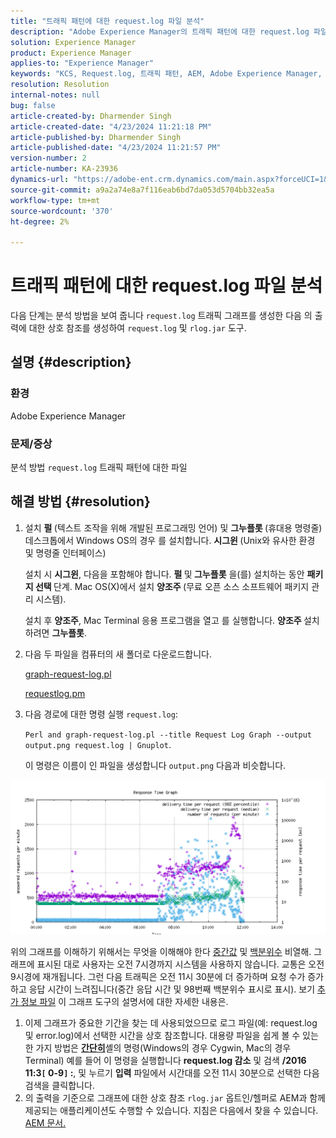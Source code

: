 ```yaml
---
title: "트래픽 패턴에 대한 request.log 파일 분석"
description: "Adobe Experience Manager의 트래픽 패턴에 대한 request.log 파일을 분석하는 방법을 알아봅니다."
solution: Experience Manager
product: Experience Manager
applies-to: "Experience Manager"
keywords: "KCS, Request.log, 트래픽 패턴, AEM, Adobe Experience Manager, 요청 로그 그래프"
resolution: Resolution
internal-notes: null
bug: false
article-created-by: Dharmender Singh
article-created-date: "4/23/2024 11:21:18 PM"
article-published-by: Dharmender Singh
article-published-date: "4/23/2024 11:21:57 PM"
version-number: 2
article-number: KA-23936
dynamics-url: "https://adobe-ent.crm.dynamics.com/main.aspx?forceUCI=1&pagetype=entityrecord&etn=knowledgearticle&id=c8bcc82f-c801-ef11-a1fd-6045bd026dc7"
source-git-commit: a9a2a74e8a7f116eab6bd7da053d5704bb32ea5a
workflow-type: tm+mt
source-wordcount: '370'
ht-degree: 2%

---
```


# 트래픽 패턴에 대한 request.log 파일 분석


다음 단계는 분석 방법을 보여 줍니다 `request.log` 트래픽 그래프를 생성한 다음 의 출력에 대한 상호 참조를 생성하여 `request.log` 및 `rlog.jar` 도구.

## 설명 {#description}


### <b>환경</b>

Adobe Experience Manager



### <b>문제/증상</b>

분석 방법 `request.log` 트래픽 패턴에 대한 파일


## 해결 방법 {#resolution}


1. 설치 <b>펄 </b>(텍스트 조작을 위해 개발된 프로그래밍 언어) 및 <b>그누플롯 </b>(휴대용 명령줄) 데스크톱에서 Windows OS의 경우 를 설치합니다. <b>시그윈 </b>(Unix와 유사한 환경 및 명령줄 인터페이스)

   설치 시 <b>시그윈</b>, 다음을 포함해야 합니다. <b>펄 </b>및<b> 그누플롯</b> 을(를) 설치하는 동안 <b>패키지 선택 </b>단계. Mac OS(X)에서 설치 <b>양조주 </b>(무료 오픈 소스 소프트웨어 패키지 관리 시스템).


   설치 후 <b>양조주</b>, Mac Terminal 응용 프로그램을 열고 를 실행합니다. <b>양조주 </b>설치하려면 <b>그누플롯</b>.
2. 다음 두 파일을 컴퓨터의 새 폴더로 다운로드합니다.

   [graph-request-log.pl](https://raw.githubusercontent.com/joerghoh/cq5-utils/master/scripts/request.log/graph-request-log.pl)

   [requestlog.pm](https://raw.githubusercontent.com/joerghoh/cq5-utils/master/scripts/request.log/requestlog.pm)
3. 다음 경로에 대한 명령 실행 `request.log`: <b> </b>


   `Perl and graph-request-log.pl --title Request Log Graph --output output.png request.log | Gnuplot`.


   이 명령은 이름이 인 파일을 생성합니다 `output.png` 다음과 비슷합니다.


![](assets/23a59622-99e7-ee11-904d-6045bd006b3d.png)

위의 그래프를 이해하기 위해서는 무엇을 이해해야 한다 [중간값](https://www.mathsisfun.com/definitions/median.html) 및 [백분위수](https://www.mathsisfun.com/data/percentiles.html) 비열해. 그래프에 표시된 대로 사용자는 오전 7시경까지 시스템을 사용하지 않습니다. 교통은 오전 9시경에 재개됩니다. 그런 다음 트래픽은 오전 11시 30분에 더 증가하며 요청 수가 증가하고 응답 시간이 느려집니다(중간 응답 시간 및 98번째 백분위수 표시로 표시). 보기 [추가 정보 파일](https://github.com/joerghoh/cq5-utils/tree/master/scripts/request.log) 이 그래프 도구의 설명서에 대한 자세한 내용은.

1. 이제 그래프가 중요한 기간을 찾는 데 사용되었으므로 로그 파일(예: request.log 및 error.log)에서 선택한 시간을 상호 참조합니다. 대용량 파일을 쉽게 볼 수 있는 한 가지 방법은 <b>[간단히](https://en.wikipedia.org/wiki/Less_%28Unix%29)</b>셸의 명령(Windows의 경우 Cygwin, Mac의 경우 Terminal) 예를 들어 이 명령을 실행합니다 <b>request.log 감소</b> 및 검색 <b>/2016 11:3`[` 0-9`]` :</b>, 및 누르기 <b>입력</b> 파일에서 시간대를 오전 11시 30분으로 선택한 다음 검색을 클릭합니다.<br>
2. 의 출력을 기준으로 그래프에 대한 상호 참조 `rlog.jar` 옵트인/헬퍼로 AEM과 함께 제공되는 애플리케이션도 수행할 수 있습니다. 지침은 다음에서 찾을 수 있습니다. [AEM 문서.](https://experienceleague.adobe.com/en/docs/experience-manager-release-information/aem-release-updates/previous-updates/aem-previous-versions)

